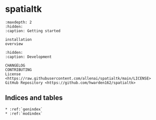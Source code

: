 # **spatialtk**

```{toctree}
:maxdepth: 2
:hidden:
:caption: Getting started

installation
overview
```

```{toctree}
:hidden:
:caption: Development

CHANGELOG
CONTRIBUTING
License <https://raw.githubusercontent.com/allenai/spatialtk/main/LICENSE>
GitHub Repository <https://github.com/hwarden162/spatialtk>
```

## Indices and tables

```{eval-rst}
* :ref:`genindex`
* :ref:`modindex`
```
